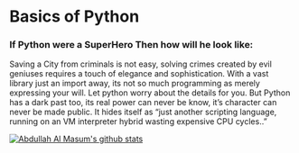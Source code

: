 # Basics of Python

### If Python were a SuperHero Then how will he look like:

Saving a City from criminals is not easy, solving crimes created by evil geniuses requires a touch of elegance and
sophistication. With a vast library just an import away, its not so much programming as merely expressing your will. Let
python worry about the details for you. But Python has a dark past too, its real power can never be know, it’s character
can never be made public. It hides itself as “just another scripting language, running on an VM interpreter hybrid
wasting expensive CPU cycles..”

[![Abdullah Al Masum's github stats](https://github-readme-stats.vercel.app/api?username=masumBhai&show_icons=true&count_private=true&theme=great-gatsby)](https://github.com/MasumBhai)